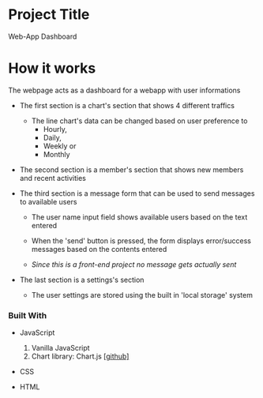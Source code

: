 # Project Title

Web-App Dashboard

# How it works

The webpage acts as a dashboard for a webapp with user informations

- The first section is a chart's section that shows 4 different traffics

  - The line chart's data can be changed based on user preference to
    - Hourly,
    - Daily,
    - Weekly or
    - Monthly

- The second section is a member's section that shows new members and recent activities

- The third section is a message form that can be used to send messages to available users

  - The user name input field shows available users based on the text entered

  - When the 'send' button is pressed, the form displays error/success messages based on the contents entered
  - _Since this is a front-end project no message gets actually sent_

- The last section is a settings's section

  - The user settings are stored using the built in 'local storage' system

### Built With

- JavaScript

  1. Vanilla JavaScript
  2. Chart library: Chart.js [[github]](https://github.com/chartjs/Chart.js)

- CSS

- HTML

